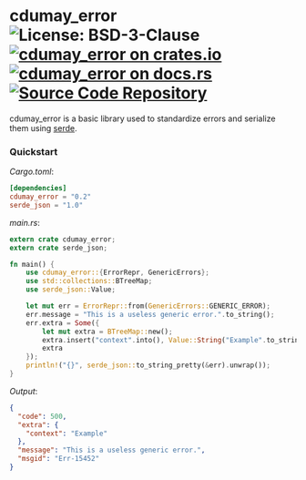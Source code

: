 # cdumay_error ![License: BSD-3-Clause](https://img.shields.io/badge/license-BSD--3--Clause-blue) [![cdumay_error on crates.io](https://img.shields.io/crates/v/cdumay_error)](https://crates.io/crates/cdumay_error) [![cdumay_error on docs.rs](https://docs.rs/cdumay_error/badge.svg)](https://docs.rs/cdumay_error) [![Source Code Repository](https://img.shields.io/badge/Code-On%20GitHub-blue?logo=GitHub)](https://github.com/cdumay/rust-cdumay_error)

cdumay_error is a basic library used to standardize errors and serialize them using [serde][__link0].

### Quickstart

*Cargo.toml*:

```toml
[dependencies]
cdumay_error = "0.2"
serde_json = "1.0"
```

*main.rs*:

```rust
extern crate cdumay_error;
extern crate serde_json;

fn main() {
    use cdumay_error::{ErrorRepr, GenericErrors};
    use std::collections::BTreeMap;
    use serde_json::Value;

    let mut err = ErrorRepr::from(GenericErrors::GENERIC_ERROR);
    err.message = "This is a useless generic error.".to_string();
    err.extra = Some({
        let mut extra = BTreeMap::new();
        extra.insert("context".into(), Value::String("Example".to_string()));
        extra
    });
    println!("{}", serde_json::to_string_pretty(&err).unwrap());
}
```

*Output*:

```json
{
  "code": 500,
  "extra": {
    "context": "Example"
  },
  "message": "This is a useless generic error.",
  "msgid": "Err-15452"
}
```


 [__link0]: https://docs.serde.rs/serde/
